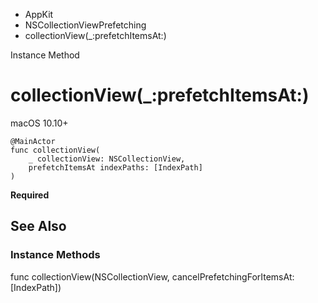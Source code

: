 

- AppKit
- NSCollectionViewPrefetching
-  collectionView(\_:prefetchItemsAt:) 

Instance Method

# collectionView(\_:prefetchItemsAt:)

macOS 10.10+

``` source
@MainActor
func collectionView(
    _ collectionView: NSCollectionView,
    prefetchItemsAt indexPaths: [IndexPath]
)
```

**Required**

## See Also

### Instance Methods

func collectionView(NSCollectionView, cancelPrefetchingForItemsAt: [IndexPath])

